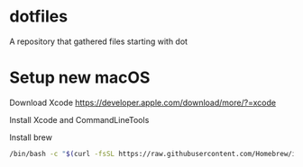 # dotfiles
A repository that gathered files starting with dot

# Setup new macOS

Download Xcode
https://developer.apple.com/download/more/?=xcode

Install Xcode and CommandLineTools

Install brew 
```bash
/bin/bash -c "$(curl -fsSL https://raw.githubusercontent.com/Homebrew/install/HEAD/install.sh)"
```
